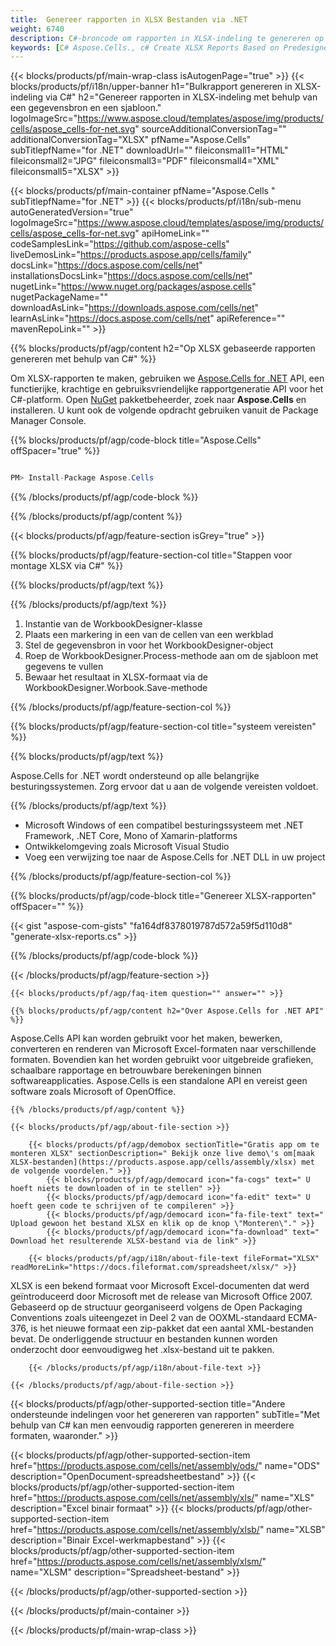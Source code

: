 ```yaml
---
title:  Genereer rapporten in XLSX Bestanden via .NET
weight: 6740
description: C#-broncode om rapporten in XLSX-indeling te genereren op .NET Framework, .NET Core, Mono of Xamarin-platforms.
keywords: [C# Aspose.Cells., c# Create XLSX Reports Based on Predesigned Excel Template., c# Generate XLSX Reports Based on Predesigned Excel Template., c# Create XLSX Reports Based on Excel Template., C# Generate XLSX Reports Based on Excel Template., c# Create xlsx files Based on Excel Template., C# Generate xlsx files Based on Excel Template]
---
```

{{< blocks/products/pf/main-wrap-class isAutogenPage="true" >}}
{{< blocks/products/pf/i18n/upper-banner h1="Bulkrapport genereren in XLSX-indeling via C#" h2="Genereer rapporten in XLSX-indeling met behulp van een gegevensbron en een sjabloon." logoImageSrc="https://www.aspose.cloud/templates/aspose/img/products/cells/aspose_cells-for-net.svg" sourceAdditionalConversionTag="" additionalConversionTag="XLSX" pfName="Aspose.Cells" subTitlepfName="for .NET" downloadUrl="" fileiconsmall1="HTML" fileiconsmall2="JPG" fileiconsmall3="PDF" fileiconsmall4="XML" fileiconsmall5="XLSX" >}}

{{< blocks/products/pf/main-container pfName="Aspose.Cells " subTitlepfName="for .NET" >}}
{{< blocks/products/pf/i18n/sub-menu autoGeneratedVersion="true" logoImageSrc="https://www.aspose.cloud/templates/aspose/img/products/cells/aspose_cells-for-net.svg" apiHomeLink="" codeSamplesLink="https://github.com/aspose-cells" liveDemosLink="https://products.aspose.app/cells/family" docsLink="https://docs.aspose.com/cells/net" installationsDocsLink="https://docs.aspose.com/cells/net" nugetLink="https://www.nuget.org/packages/aspose.cells" nugetPackageName="" downloadAsLink="https://downloads.aspose.com/cells/net" learnAsLink="https://docs.aspose.com/cells/net" apiReference="" mavenRepoLink="" >}}

{{% blocks/products/pf/agp/content h2="Op XLSX gebaseerde rapporten genereren met behulp van C#" %}}

 Om XLSX-rapporten te maken, gebruiken we
 [Aspose.Cells for .NET](https://products.aspose.com/cells/net) 
 API, een functierijke, krachtige en gebruiksvriendelijke rapportgeneratie API voor het C#-platform. Open
 [NuGet](https://www.nuget.org/packages/aspose.cells) 
 pakketbeheerder, zoek naar
 **Aspose.Cells** 
 en installeren. U kunt ook de volgende opdracht gebruiken vanuit de Package Manager Console.

{{% blocks/products/pf/agp/code-block title="Aspose.Cells" offSpacer="true" %}}

```cs

PM> Install-Package Aspose.Cells

```

{{% /blocks/products/pf/agp/code-block %}}

{{% /blocks/products/pf/agp/content %}}

{{< blocks/products/pf/agp/feature-section isGrey="true" >}}

{{% blocks/products/pf/agp/feature-section-col title="Stappen voor montage XLSX via C#" %}}

{{% blocks/products/pf/agp/text %}}

{{% /blocks/products/pf/agp/text %}}

1.  Instantie van de WorkbookDesigner-klasse
1.  Plaats een markering in een van de cellen van een werkblad
1.  Stel de gegevensbron in voor het WorkbookDesigner-object
1.  Roep de WorkbookDesigner.Process-methode aan om de sjabloon met gegevens te vullen
1. Bewaar het resultaat in XLSX-formaat via de WorkbookDesigner.Worbook.Save-methode

{{% /blocks/products/pf/agp/feature-section-col %}}

{{% blocks/products/pf/agp/feature-section-col title="systeem vereisten" %}}

{{% blocks/products/pf/agp/text %}}

 Aspose.Cells for .NET wordt ondersteund op alle belangrijke besturingssystemen. Zorg ervoor dat u aan de volgende vereisten voldoet.

{{% /blocks/products/pf/agp/text %}}

-  Microsoft Windows of een compatibel besturingssysteem met .NET Framework, .NET Core, Mono of Xamarin-platforms
-  Ontwikkelomgeving zoals Microsoft Visual Studio
-  Voeg een verwijzing toe naar de Aspose.Cells for .NET DLL in uw project

{{% /blocks/products/pf/agp/feature-section-col %}}

{{% blocks/products/pf/agp/code-block title="Genereer XLSX-rapporten" offSpacer="" %}}

{{< gist "aspose-com-gists" "fa164df8378019787d572a59f5d110d8" "generate-xlsx-reports.cs" >}}

{{% /blocks/products/pf/agp/code-block %}}

{{< /blocks/products/pf/agp/feature-section >}}

    {{< blocks/products/pf/agp/faq-item question="" answer="" >}}
 

<!-- aboutfile Starts -->

    {{% blocks/products/pf/agp/content h2="Over Aspose.Cells for .NET API" %}}

 Aspose.Cells API kan worden gebruikt voor het maken, bewerken, converteren en renderen van Microsoft Excel-formaten naar verschillende formaten. Bovendien kan het worden gebruikt voor uitgebreide grafieken, schaalbare rapportage en betrouwbare berekeningen binnen softwareapplicaties. Aspose.Cells is een standalone API en vereist geen software zoals Microsoft of OpenOffice.



    {{% /blocks/products/pf/agp/content %}}

    {{< blocks/products/pf/agp/about-file-section >}}

        {{< blocks/products/pf/agp/demobox sectionTitle="Gratis app om te monteren XLSX" sectionDescription=" Bekijk onze live demo\'s om[maak XLSX-bestanden](https://products.aspose.app/cells/assembly/xlsx) met de volgende voordelen." >}}
            {{< blocks/products/pf/agp/democard icon="fa-cogs" text=" U hoeft niets te downloaden of in te stellen" >}}
            {{< blocks/products/pf/agp/democard icon="fa-edit" text=" U hoeft geen code te schrijven of te compileren" >}}
            {{< blocks/products/pf/agp/democard icon="fa-file-text" text=" Upload gewoon het bestand XLSX en klik op de knop \"Monteren\"." >}}
            {{< blocks/products/pf/agp/democard icon="fa-download" text=" Download het resulterende XLSX-bestand via de link" >}}

        {{< blocks/products/pf/agp/i18n/about-file-text fileFormat="XLSX" readMoreLink="https://docs.fileformat.com/spreadsheet/xlsx/" >}}
XLSX is een bekend formaat voor Microsoft Excel-documenten dat werd geïntroduceerd door Microsoft met de release van Microsoft Office 2007. Gebaseerd op de structuur georganiseerd volgens de Open Packaging Conventions zoals uiteengezet in Deel 2 van de OOXML-standaard ECMA-376, is het nieuwe formaat een zip-pakket dat een aantal XML-bestanden bevat. De onderliggende structuur en bestanden kunnen worden onderzocht door eenvoudigweg het .xlsx-bestand uit te pakken.

        {{< /blocks/products/pf/agp/i18n/about-file-text >}}

    {{< /blocks/products/pf/agp/about-file-section >}}

<!-- aboutfile Ends -->

{{< blocks/products/pf/agp/other-supported-section title="Andere ondersteunde indelingen voor het genereren van rapporten" subTitle="Met behulp van C# kan men eenvoudig rapporten genereren in meerdere formaten, waaronder." >}}

{{< blocks/products/pf/agp/other-supported-section-item href="https://products.aspose.com/cells/net/assembly/ods/" name="ODS" description="OpenDocument-spreadsheetbestand" >}}
{{< blocks/products/pf/agp/other-supported-section-item href="https://products.aspose.com/cells/net/assembly/xls/" name="XLS" description="Excel binair formaat" >}}
{{< blocks/products/pf/agp/other-supported-section-item href="https://products.aspose.com/cells/net/assembly/xlsb/" name="XLSB" description="Binair Excel-werkmapbestand" >}}
{{< blocks/products/pf/agp/other-supported-section-item href="https://products.aspose.com/cells/net/assembly/xlsm/" name="XLSM" description="Spreadsheet-bestand" >}}

{{< /blocks/products/pf/agp/other-supported-section >}}

{{< /blocks/products/pf/main-container >}}
    
{{< /blocks/products/pf/main-wrap-class >}}
